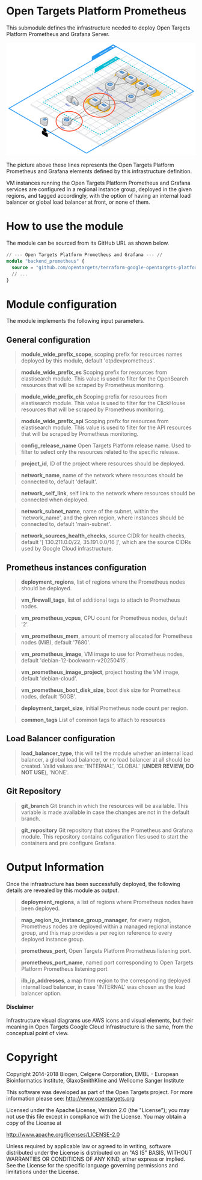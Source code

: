 # Open Targets Platform Prometheus
This submodule defines the infrastructure needed to deploy Open Targets Platform Prometheus and Grafana Server.

![Open Targets Platform Prometheus, Deployment Unit](../../docs/img/open_targets_platform_api.png "Open Targets Platform Prometheus, Deployment Unit")

The picture above these lines represents the Open Targets Platform Prometheus and Grafana elements defined by this infrastructure definition.

VM instances running the Open Targets Platform Prometheus and Grafana services are configured in a regional instance group, deployed in the given regions, and tagged accordingly, with the option of having an internal load balancer or global load balancer at front, or none of them.

# How to use the module
The module can be sourced from its GitHub URL as shown below.
```terraform
// --- Open Targets Platform Prometheus and Grafana --- //
module "backend_prometheus" {
  source = "github.com/opentargets/terraform-google-opentargets-platform//modules/prometheus"
  // ...
}
```

# Module configuration
The module implements the following input parameters.

## General configuration
>**module_wide_prefix_scope**, scoping prefix for resources names deployed by this module, default 'otpdevprometheus'.

>**module_wide_prefix_es** Scoping prefix for resources from elastisearch module. This value is used to filter for the OpenSearch resources that will be scraped by Prometheus monitoring.

>**module_wide_prefix_ch** Scoping prefix for resources from elastisearch module. This value is used to filter for the ClickHouse resources that will be scraped by Prometheus monitoring.

>**module_wide_prefix_api** Scoping prefix for resources from elastisearch module. This value is used to filter for the API resources that will be scraped by Prometheus monitoring.

>**config_release_name** Open Targets Platform release name. Used to filter to select only the resources related to the specific release.

>**project_id**, ID of the project where resources should be deployed.

>**network_name**, name of the network where resources should be connected to, default 'default'.

>**network_self_link**, self link to the network where resources should be connected when deployed.

>**network_subnet_name**, name of the subnet, within the 'network_name', and the given region, where instances should be connected to, default 'main-subnet'.

>**network_sources_health_checks**, source CIDR for health checks, default '[ 130.211.0.0/22, 35.191.0.0/16 ]', which are the source CIDRs used by Google Cloud infrastructure.

## Prometheus instances configuration
>**deployment_regions**, list of regions where the Prometheus nodes should be deployed.

>**vm_firewall_tags**, list of additional tags to attach to Prometheus nodes.

>**vm_prometheus_vcpus**, CPU count for Prometheus nodes, default '2'.

>**vm_prometheus_mem**, amount of memory allocated for Prometheus nodes (MiB), default '7680'.

>**vm_prometheus_image**, VM image to use for Prometheus nodes, default 'debian-12-bookworm-v20250415'.

>**vm_prometheus_image_project**, project hosting the VM image, default 'debian-cloud'.

>**vm_prometheus_boot_disk_size**, boot disk size for Prometheus nodes, default '50GB'.

>**deployment_target_size**, initial Prometheus node count per region.

>**common_tags** List of common tags to attach to resources


## Load Balancer configuration
>**load_balancer_type**, this will tell the module whether an internal load balancer, a global load balancer, or no load balancer at all should be created. Valid values are: 'INTERNAL', 'GLOBAL' (**UNDER REVIEW, DO NOT USE**), 'NONE'.

## Git Repository
>**git_branch** Git branch in which the resources will be available. This variable is made available in case the changes are not in the default branch.

>**git_repository** Git repository that stores the Prometheus and Grafana module. This repository contains cofiguration files used to start the containers and pre configure Grafana.

# Output Information
Once the infrastructure has been successfully deployed, the following details are revealed by this module as output.

>**deployment_regions**, a list of regions where Prometheus nodes have been deployed.

>**map_region_to_instance_group_manager**, for every region, Prometheus nodes are deployed within a managed regional instance group, and this map provides a per region reference to every deployed instance group.

>**prometheus_port**, Open Targets Platform Prometheus listening port.

>**prometheus_port_name**, named port corresponding to Open Targets Platform Prometheus listening port

>**ilb_ip_addresses**, a map from region to the corresponding deployed internal load balancer, in case 'INTERNAL' was chosen as the load balancer option.

#### Disclaimer
Infrastructure visual diagrams use AWS icons and visual elements, but their meaning in Open Targets Google Cloud Infrastructure is the same, from the conceptual point of view.

# Copyright
Copyright 2014-2018 Biogen, Celgene Corporation, EMBL - European Bioinformatics Institute, GlaxoSmithKline and Wellcome Sanger Institute

This software was developed as part of the Open Targets project. For more information please see: http://www.opentargets.org

Licensed under the Apache License, Version 2.0 (the "License");
you may not use this file except in compliance with the License.
You may obtain a copy of the License at

   http://www.apache.org/licenses/LICENSE-2.0

Unless required by applicable law or agreed to in writing, software
distributed under the License is distributed on an "AS IS" BASIS,
WITHOUT WARRANTIES OR CONDITIONS OF ANY KIND, either express or implied.
See the License for the specific language governing permissions and
limitations under the License.